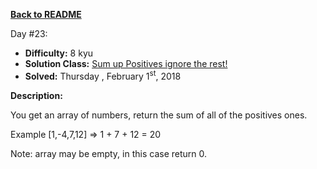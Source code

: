 ﻿<a href=https://github.com/hlais/Kata---a---Day><b>Back to README</b><a>

Day #23: 

* <b>Difficulty:</b> 8 kyu
* <b>Solution Class:</b> [Sum up Positives ignore the rest!](Sum%20Of%20Positive.cs)
* <b>Solved:</b> Thursday , February 1<sup>st</sup>, 2018

<b>Description:</b>

You get an array of numbers, return the sum of all of the positives ones.

Example [1,-4,7,12] => 1 + 7 + 12 = 20

Note: array may be empty, in this case return 0.

